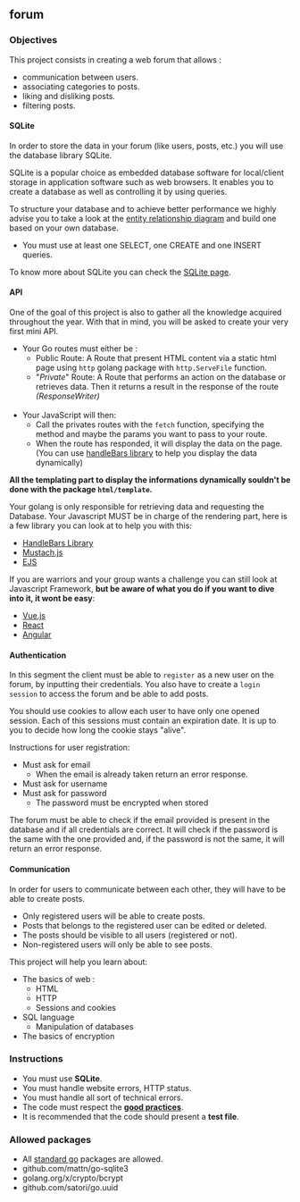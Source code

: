 ## forum

### Objectives

This project consists in creating a web forum that allows :

- communication between users.
- associating categories to posts.
- liking and disliking posts.
- filtering posts.

#### SQLite

In order to store the data in your forum (like users, posts, etc.) you will use the database library SQLite.

SQLite is a popular choice as embedded database software for local/client storage in application software such as web browsers. It enables you to create a database as well as controlling it by using queries.

To structure your database and to achieve better performance we highly advise you to take a look at the [entity relationship diagram](https://www.smartdraw.com/entity-relationship-diagram/) and build one based on your own database.

- You must use at least one SELECT, one CREATE and one INSERT queries.

To know more about SQLite you can check the [SQLite page](https://www.sqlite.org/index.html).

#### API

One of the goal of this project is also to gather all the knowledge acquired throughout the year. With that in mind, you will be asked to create your very first mini API.

* Your Go routes must either be :
  * Public Route: A Route that present HTML content via a static html page using `http` golang package with `http.ServeFile` function.
  * "*Private*" Route: A Route that performs an action on the database or retrieves data. Then it returns a result in the response of the route *(ResponseWriter)*
  <br><br>
* Your JavaScript will then: 
  * Call the privates routes with the `fetch` function, specifying the method and maybe the params you want to pass to your route.
  * When the route has responded, it will display the data on the page. (You can use [handleBars library](https://handlebarsjs.com/) to help you display the data dynamically)

**All the templating part to display the informations dynamically souldn't be done with the package `html/template`.**

Your golang is only responsible for retrieving data and requesting the Database.
Your Javascript MUST be in charge of the rendering part, here is a few library you can look at to help you with this:
- [HandleBars Library](https://handlebarsjs.com/)
- [Mustach.js](https://github.com/janl/mustache.js)
- [EJS](https://ejs.co/#install)

If you are warriors and your group wants a challenge you can still look at Javascript Framework, **but be aware of what you do if you want to dive into it, it wont be easy**:
- [Vue.js](https://vuejs.org/v2/guide/)
- [React](https://fr.reactjs.org/)
- [Angular](https://angular.io/docs)


#### Authentication

In this segment the client must be able to `register` as a new user on the forum, by inputting their credentials. You also have to create a `login session` to access the forum and be able to add posts.

You should use cookies to allow each user to have only one opened session. Each of this sessions must contain an expiration date. It is up to you to decide how long the cookie stays "alive".

Instructions for user registration:

- Must ask for email
  - When the email is already taken return an error response.
- Must ask for username
- Must ask for password
  - The password must be encrypted when stored

The forum must be able to check if the email provided is present in the database and if all credentials are correct. It will check if the password is the same with the one provided and, if the password is not the same, it will return an error response.

#### Communication

In order for users to communicate between each other, they will have to be able to create posts.

- Only registered users will be able to create posts.
- Posts that belongs to the registered user can be edited or deleted.
- The posts should be visible to all users (registered or not).
- Non-registered users will only be able to see posts.

<!-- #### Filter

You need to implement a filter mechanism, that will allow users to filter the displayed posts by :

- categories
- created posts
- liked posts

You can look at filtering by categories as subforums. A subforum is a section of an online forum dedicated to a specific topic.

Note that the last two are only available for registered users and must refer to the logged in user. -->

<!-- #### Heroku

For the forum project you **must** deploy you website to Heroku. You can see all about heroku basics on the [forum-herokuize](https://lyon-ynov-campus.github.io/YTrack/subjects/forum/herokuize/) subject. -->

This project will help you learn about:

- The basics of web :
  - HTML
  - HTTP
  - Sessions and cookies
- SQL language
  - Manipulation of databases
- The basics of encryption 

### Instructions

- You must use **SQLite**.
- You must handle website errors, HTTP status.
- You must handle all sort of technical errors.
- The code must respect the [**good practices**](https://public.01-edu.org/subjects/good-practices/).
- It is recommended that the code should present a **test file**.

### Allowed packages

- All [standard go](https://golang.org/pkg/) packages are allowed.
- github.com/mattn/go-sqlite3
- golang.org/x/crypto/bcrypt
- github.com/satori/go.uuid
